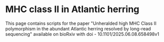 # MHC class II in Atlantic herring
This page contains scripts for the paper "Unheralded high MHC Class II polymorphism in the abundant Atlantic herring resolved by long-read sequencing" available on bioRxiv with doi - 10.1101/2025.06.08.658498v1

